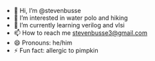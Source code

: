 - 👋 Hi, I’m @stevenbusse
- 👀 I’m interested in water polo and hiking
- 🌱 I’m currently learning verilog and vlsi
- 📫 How to reach me stevenbusse3@gmail.com
- 😄 Pronouns: he/him
- ⚡ Fun fact: allergic to pimpkin



